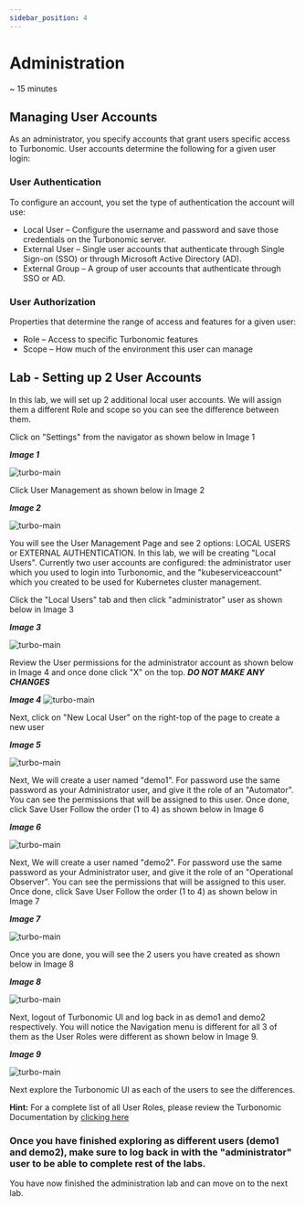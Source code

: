 ```yaml
---
sidebar_position: 4
---
```


# Administration 
~ 15 minutes

## Managing User Accounts

As an administrator, you specify accounts that grant users specific access to Turbonomic. User accounts determine the following for a given user login:

### User Authentication

To configure an account, you set the type of authentication the account will use:

- Local User – Configure the username and password and save those credentials on the Turbonomic server.
- External User – Single user accounts that authenticate through Single Sign-on (SSO) or through Microsoft Active Directory (AD).
- External Group – A group of user accounts that authenticate through SSO or AD.

### User Authorization

Properties that determine the range of access and features for a given user:

- Role – Access to specific Turbonomic features
- Scope – How much of the environment this user can manage

## Lab - Setting up 2 User Accounts

In this lab, we will set up 2 additional local user accounts. We will assign them a different Role and scope so you can see the difference between them.

Click on "Settings" from the navigator as shown below in Image 1

***Image 1***

![turbo-main](img/addtargets/turbo-main.png)

Click User Management as shown below in Image 2

***Image 2***

![turbo-main](img/turbo_user_management.png)

You will see the User Management Page and see 2 options: LOCAL USERS or EXTERNAL AUTHENTICATION. In this lab, we will be creating "Local Users". Currently two user accounts are configured: the administrator user which you used to login into Turbonomic, and the "kubeserviceaccount" which you created to be used for Kubernetes cluster management. 

Click the "Local Users" tab and then click "administrator" user as shown below in Image 3

***Image 3***

![turbo-main](img/turbo_user_management1.png)

Review the User permissions for the administrator account as shown below in Image 4 and once done click "X" on the top. ***DO NOT MAKE ANY CHANGES***

***Image 4***
![turbo-main](img/turbo_user_management2.png)


Next, click on "New Local User" on the right-top of the page to create a new user

***Image 5***

![turbo-main](img/turbo_user_management3.png)

Next, We will create a user named "demo1". For password use the same password as your Administrator user, and give it the role of an "Automator". You can see the permissions that will be assigned to this user. Once done, click Save User Follow the order (1 to 4) as shown below in Image 6

***Image 6***

![turbo-main](img/turbo_user_management4_automator.png)


Next, We will create a user named "demo2". For password use the same password as your Administrator user, and give it the role of an "Operational Observer". You can see the permissions that will be assigned to this user. Once done, click Save User Follow the order (1 to 4) as shown below in Image 7

***Image 7***

![turbo-main](img/turbo_user_management5_observer.png)

 Once you are done, you will see the 2 users you have created as shown below in Image 8

 ***Image 8***

![turbo-main](img/turbo_user_management6.png)

Next, logout of Turbonomic UI and log back in as demo1 and demo2 respectively. You will notice the Navigation menu is different for all 3 of them as the User Roles were different as shown below in Image 9. 

 ***Image 9***

![turbo-main](img/turbo_user_management7.png)

Next explore the Turbonomic UI as each of the users to see the differences.

**Hint:** For a complete list of all User Roles, please review the Turbonomic Documentation by [clicking here](https://www.ibm.com/docs/en/tarm/8.8.3?topic=tasks-managing-user-accounts)


### Once you have finished exploring as different users (demo1 and demo2), make sure to log back in with the "administrator" user to be able to complete rest of the labs.


You have now finished the administration lab and can move on to the next lab. 

